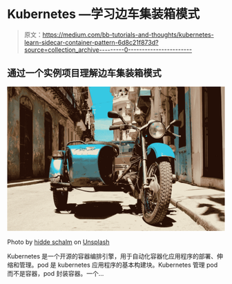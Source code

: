 # Kubernetes —学习边车集装箱模式

> 原文：<https://medium.com/bb-tutorials-and-thoughts/kubernetes-learn-sidecar-container-pattern-6d8c21f873d?source=collection_archive---------0----------------------->

## 通过一个实例项目理解边车集装箱模式

![](img/730b5c5b9d02338e4f25fba5ef7cb29b.png)

Photo by [hidde schalm](https://unsplash.com/@hdsfotografie95?utm_source=medium&utm_medium=referral) on [Unsplash](https://unsplash.com?utm_source=medium&utm_medium=referral)

Kubernetes 是一个开源的容器编排引擎，用于自动化容器化应用程序的部署、伸缩和管理。pod 是 kubernetes 应用程序的基本构建块。Kubernetes 管理 pod 而不是容器，pod 封装容器。一个…